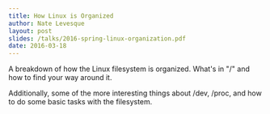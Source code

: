 ```yaml
---
title: How Linux is Organized
author: Nate Levesque
layout: post
slides: /talks/2016-spring-linux-organization.pdf
date: 2016-03-18
---
```


A breakdown of how the Linux filesystem is organized. What's in "/" and how
to find your way around it.

Additionally, some of the more interesting things about /dev, /proc, and how
to do some basic tasks with the filesystem.
